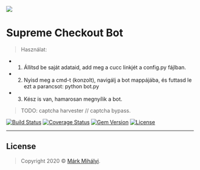 <a href="https://markmihalyi.hu"><img src="https://i.imgur.com/WqtR1wC.png"></a>


# Supreme Checkout Bot

> Használat:

- 1. Állítsd be saját adataid, add meg a cucc linkjét a config.py fájlban.
- 2. Nyisd meg a cmd-t (konzolt), navigálj a bot mappájába, és futtasd le ezt a parancsot: python bot.py
- 3. Kész is van, hamarosan megnyílik a bot.

> TODO: captcha harvester // captcha bypass.

[![Build Status](http://img.shields.io/travis/badges/badgerbadgerbadger.svg?style=flat-square)](https://travis-ci.org/badges/badgerbadgerbadger)
[![Coverage Status](http://img.shields.io/coveralls/badges/badgerbadgerbadger.svg?style=flat-square)](https://coveralls.io/r/badges/badgerbadgerbadger)
[![Gem Version](http://img.shields.io/gem/v/badgerbadgerbadger.svg?style=flat-square)](https://rubygems.org/gems/badgerbadgerbadger)
[![License](http://img.shields.io/:license-apache-red.svg?style=flat-square)](https://opensource.org/licenses/Apache-2.0)

---

## License

> Copyright 2020 © <a href="https://markmihalyi.hu" target="_blank">Márk Mihályi</a>.
